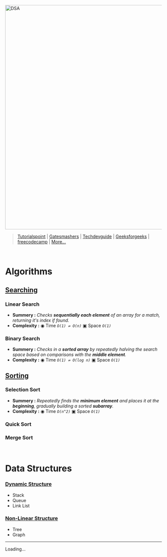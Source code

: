 <img src="https://media.geeksforgeeks.org/wp-content/cdn-uploads/20221017172544/Introduction-to-Data-Structures-and-Algorithms-DSA.png" alt="DSA" width="720" > <br>

> [Tutorialspoint](https://www.tutorialspoint.com/data_structures_algorithms/) | [Gatesmashers](https://youtube.com/playlist?list=PLxCzCOWd7aiHcmS4i14bI0VrMbZTUvlTa) | [Techdevguide](https://techdevguide.withgoogle.com/paths/data-structures-and-algorithms/) | [Geeksforgeeks](https://www.geeksforgeeks.org/top-algorithms-and-data-structures-for-competitive-programming/) | [freecodecamp](https://youtu.be/8hly31xKli0) | [More...](https://www.google.com/search?q=algorithms+and+data+structures)

<br>

# Algorithms

## [Searching](https://github.com/solimanhossain/data-structures-and-algorithms/tree/main/search)

### Linear Search

-   **Summery :** _Checks **sequentially each element** of an array for a match, returning it's index if found._
-   **Complexity :** ◉ Time _`O(1) ⇌ O(n)`_ ▣ Space _`O(1)`_

### Binary Search

-   **Summery :** _Checks in a **sorted array** by repeatedly halving the search space based on comparisons with the **middle element**._
-   **Complexity :** ◉ Time _`O(1) ⇌ O(log n)`_ ▣ Space _`O(1)`_

## [Sorting](https://github.com/solimanhossain/data-structures-and-algorithms/tree/main/sort)

### Selection Sort

-   **Summery :** _Repeatedly finds the **minimum element** and places it at the **beginning**, gradually building a sorted **subarray**._
-   **Complexity :** ◉ Time _`O(n^2)`_ ▣ Space _`O(1)`_

### Quick Sort

### Merge Sort

<br>

# Data Structures

### [Dynamic Structure](https://github.com/solimanhossain/data-structures-and-algorithms/tree/main/dynamic)

-   Stack
-   Queue
-   Link List

### [Non-Linear Structure](https://github.com/solimanhossain/data-structures-and-algorithms/tree/main/nonLinear)

-   Tree
-   Graph

---

Loading...
